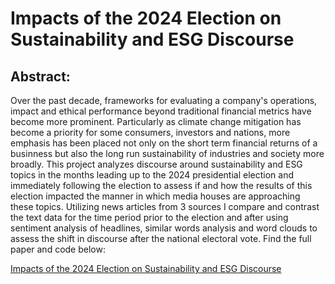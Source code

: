 Impacts of the 2024 Election on Sustainability and ESG Discourse
================================================================
Abstract:
----------------------------------------------------------------
Over the past decade, frameworks for evaluating a company's operations, impact and ethical performance beyond traditional financial metrics have become more prominent. Particularly as climate change mitigation  has become a priority for some consumers, investors and nations, more emphasis has been placed not only on the short term financial returns of a businness but also the long run sustainability of industries and society more broadly. This project analyzes discourse around sustainability and ESG topics in the months leading up to the 2024 presidential election and immediately following the election to assess if and how the results of this election impacted the manner in which media houses are approaching these topics. Utilizing news articles from 3 sources I compare and contrast the text data for the time period prior to the election and after using sentiment analysis of headlines, similar words analysis and word clouds to assess the shift in discourse after the national electoral vote. Find the full paper and code below:

[Impacts of the 2024 Election on Sustainability and ESG Discourse](https://colab.research.google.com/drive/1C2NByhTWulFOzcxcqyddlmzg5O99MKmM?usp=drive_open#scrollTo=DCPDP-0iUmRt)

